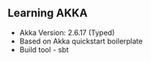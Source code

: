 ## Learning AKKA ## 

* Akka Version: 2.6.17 (Typed)
* Based on Akka quickstart boilerplate
* Build tool - sbt
